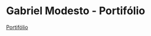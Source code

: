 # Gabriel Modesto - Portifólio

[Portifólio](https://gabrielrmodesto.github.io/gabrielmodestosite/)
